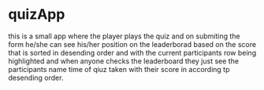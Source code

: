 # quizApp
  this is a small app where the player plays the quiz and on submiting the form he/she can see his/her position on the leaderborad 
  based on the score that is sorted in desending order and with the current participants row being highlighted and when anyone
  checks the leaderboard they just see the participants name time of qiuz taken with their score in according tp desending order.
